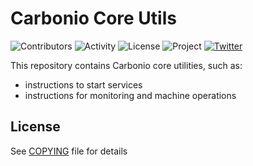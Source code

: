 # Carbonio Core Utils

![Contributors](https://img.shields.io/github/contributors/zextras/carbonio-core-utils "Contributors")
![Activity](https://img.shields.io/github/commit-activity/m/zextras/carbonio-core-utils "Activity") ![License](https://img.shields.io/badge/license-GPL%202-green
"License")
![Project](https://img.shields.io/badge/project-carbonio-informational
"Project")
[![Twitter](https://img.shields.io/twitter/url/https/twitter.com/zextras.svg?style=social&label=Follow%20%40zextras)](https://twitter.com/zextras)

This repository contains Carbonio core utilities, such as:
* instructions to start services 
* instructions for monitoring and machine operations

## License

See [COPYING](COPYING) file for details
